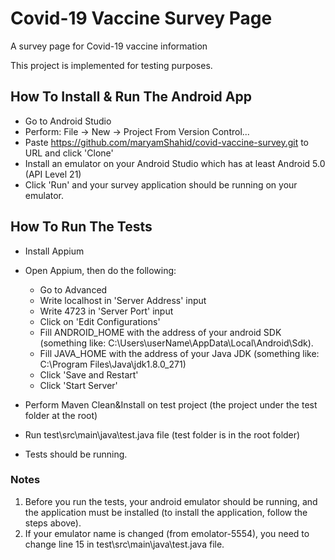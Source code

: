 # Covid-19 Vaccine Survey Page

A survey page for Covid-19 vaccine information

This project is implemented for testing purposes.

## How To Install & Run The Android App

- Go to Android Studio 
- Perform: File -> New -> Project From Version Control...
- Paste https://github.com/maryamShahid/covid-vaccine-survey.git to URL and click 'Clone'
- Install an emulator on your Android Studio which has at least Android 5.0 (API Level 21)
- Click 'Run' and your survey application should be running on your emulator.

## How To Run The Tests
- Install Appium
- Open Appium, then do the following:
  - Go to Advanced
  - Write localhost in 'Server Address' input
  - Write 4723 in 'Server Port' input
  - Click on 'Edit Configurations'
  - Fill ANDROID_HOME with the address of your android SDK (something like: C:\Users\userName\AppData\Local\Android\Sdk).
  - Fill JAVA_HOME with the address of your Java JDK (something like: C:\Program Files\Java\jdk1.8.0_271)
  - Click 'Save and Restart'
  - Click 'Start Server'

- Perform Maven Clean&Install on test project (the project under the test folder at the root)
- Run test\src\main\java\test.java file (test folder is in the root folder)
- Tests should be running.

### Notes
1. Before you run the tests, your android emulator should be running, and the application must be installed (to install the application, follow the steps above).
2. If your emulator name is changed (from emolator-5554), you need to change line 15 in test\src\main\java\test.java file.
